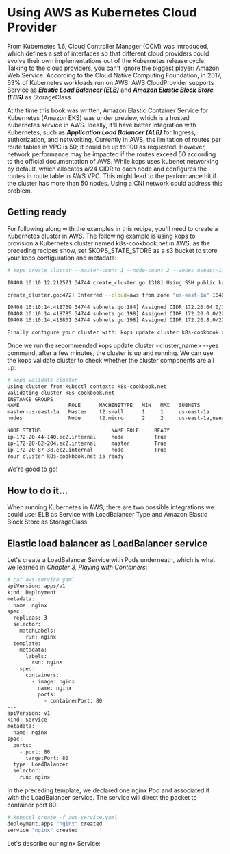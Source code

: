 # Using AWS as Kubernetes Cloud Provider
From Kubernetes 1.6, Cloud Controller Manager (CCM) was introduced, which defines a
set of interfaces so that different cloud providers could evolve their own implementations
out of the Kubernetes release cycle. Talking to the cloud providers, you can't ignore the
biggest player: Amazon Web Service. According to the Cloud Native Computing
Foundation, in 2017, 63% of Kubernetes workloads run on AWS. AWS CloudProvider
supports Service as ***Elastic Load Balancer (ELB)*** and ***Amazon Elastic Block Store (EBS)*** as
StorageClass.

At the time this book was written, Amazon Elastic Container Service for Kubernetes
(Amazon EKS) was under preview, which is a hosted Kubernetes service in AWS. Ideally,
it'll have better integration with Kubernetes, such as ***Application Load Balancer (ALB)*** for
Ingress, authorization, and networking. Currently in AWS, the limitation of routes per
route tables in VPC is 50; it could be up to 100 as requested. However, network
performance may be impacted if the routes exceed 50 according to the official
documentation of AWS. While kops uses kubenet networking by default, which allocates
a/24 CIDR to each node and configures the routes in route table in AWS VPC. This might
lead to the performance hit if the cluster has more than 50 nodes. Using a CNI network
could address this problem.

## Getting ready
For following along with the examples in this recipe, you'll need to create a Kubernetes
cluster in AWS. The following example is using kops to provision a Kubernetes cluster
named k8s-cookbook.net in AWS; as the preceding recipes show, set
$KOPS_STATE_STORE as a s3 bucket to store your kops configuration and metadata:

```bash
# kops create cluster --master-count 1 --node-count 2 --zones useast-1a,us-east-1b,us-east-1c --node-size t2.micro --master-size t2.small --topology private --networking calico --authorization=rbac --cloud-labels "Environment=dev" --state $KOPS_STATE_STORE --name k8s-cookbook.net 

I0408 16:10:12.212571 34744 create_cluster.go:1318] Using SSH public key: /Users/k8s/.ssh/id_rsa.pub I0408 16:10:13.959274 34744

create_cluster.go:472] Inferred --cloud=aws from zone "us-east-1a" I0408 16:10:14.418739 34744 subnets.go:184] Assigned CIDR 172.20.32.0/19 to subnet us-east-1a

I0408 16:10:14.418769 34744 subnets.go:184] Assigned CIDR 172.20.64.0/19 to subnet us-east-1b I0408 16:10:14.418777 34744 subnets.go:184] Assigned CIDR 172.20.96.0/19 to subnet us-east-1c
I0408 16:10:14.418785 34744 subnets.go:198] Assigned CIDR 172.20.0.0/22 to subnet utility-us-east-1a I0408 16:10:14.418793 34744 subnets.go:198] Assigned CIDR 172.20.4.0/22 to subnet utility-us-east-1b
I0408 16:10:14.418801 34744 subnets.go:198] Assigned CIDR 172.20.8.0/22 to subnet utility-us-east-1c ...

Finally configure your cluster with: kops update cluster k8s-cookbook.net --yes

```

Once we run the recommended kops update cluster <cluster_name> --yes command,
after a few minutes, the cluster is up and running. We can use the kops validate cluster to
check whether the cluster components are all up:

```bash
# kops validate cluster
Using cluster from kubectl context: k8s-cookbook.net
Validating cluster k8s-cookbook.net
INSTANCE GROUPS
NAME                ROLE      MACHINETYPE   MIN   MAX   SUBNETS
master-us-east-1a   Master    t2.small      1     1     us-east-1a
nodes               Node      t2.micro      2     2     us-east-1a,useast-1b,us-east-1c

NODE STATUS                       NAME ROLE     READY
ip-172-20-44-140.ec2.internal     node          True
ip-172-20-62-204.ec2.internal     master        True
ip-172-20-87-38.ec2.internal      node          True
Your cluster k8s-cookbook.net is ready
```
We're good to go!

## How to do it...
When running Kubernetes in AWS, there are two possible integrations we could use: ELB as Service with LoadBalancer Type and Amazon Elastic Block Store as StorageClass.

## Elastic load balancer as LoadBalancer service
Let's create a LoadBalancer Service with Pods underneath, which is what we learned in *Chapter 3, Playing with Containers*:
```bash
# cat aws-service.yaml 
apiVersion: apps/v1
kind: Deployment
metadata:
  name: nginx
spec:
  replicas: 3
  selector:
    matchLabels:
      run: nginx
  template:
    metadata:
      labels:
        run: nginx
    spec:
      containers:
        - image: nginx
          name: nginx
          ports:
            - containerPort: 80
---
apiVersion: v1
kind: Service
metadata:
  name: nginx
spec:
  ports:
    - port: 80
      targetPort: 80
  type: LoadBalancer
  selector:
    run: nginx
```

In the preceding template, we declared one nginx Pod and associated it with the
LoadBalancer service. The service will direct the packet to container port 80:
```bash
# kubectl create -f aws-service.yaml
deployment.apps "nginx" created
service "nginx" created
```
Let's describe our nginx Service:
```bash
```
